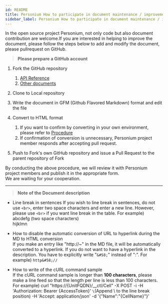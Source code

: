 ```yaml
---
id: README
title: Personium How to participate in document maintenance / improvement  
sidebar_label: Personium How to participate in document maintenance / improvement  
---
```

In the open source project Personium, not only code but also document contribution are welcome.If you are interested in helping to improve the document, please follow the steps below to add and modify the document, please pullrequest on GitHub.

> __Please prepare a GitHub account__

1. Fork the GitHub repository
    1. [API Reference](https://github.com/personium/api-references)
    1. [Other documents](https://github.com/personium/docs)  

1. Clone to Local repository  

1. Write the document in GFM (Github Flavored Markdown) format and edit the file  

1. Convert to HTML format
    1. If you want to confirm by converting in your own environment, please refer to [Procedure](https://gist.github.com/dixonsiu/28c473f93722e586e6d53b035923967c) 
    1. If confirmation of conversion is unnecessary, Personium project member responds after accepting pull request.  

1. Push to Fork's own GitHub repository and issue a Pull Request to the parent repository of Fork  

By conducting the above procedure, we will review it with Personium project members and publish it in the appropriate form.  
We are waiting for your cooperation.


***

> __Note of the Document description__

 * Line break in sentences 
    If you wish to line break in sentences, do not use `<br>`, enter two space characters and enter a new line.
    However, please use `<br>` if you want line break in the table.
   For example)  
       abcdefg  (two space characters)  
       hijklmn

 * How to disable the automatic conversion of URL to hyperlink during the MD to HTML conversion  
    If you make an entry like "http&#58;//~" in the MD file, it will be automatically converted to a hyperlink. If you do not want to have a hyperlink in the description. You have to explicitly write "`&#58;`" instead of ":".
    For example)
       `http&#58;//`

 * How to write of the cURL command sample  
    If the cURL command sample is longer than **100 characters**, please make a line feed so that the length per line is less than 100 characters.
    For example) 
    curl "https&#58;//{UnitFQDN}/__ctl/Cell" -X POST -i -H 'Authorization: Bearer {AccessToken}' `\`(Append \ to the line break position)
    -H 'Accept: application/json' -d '{"Name":"{CellName}"}'

